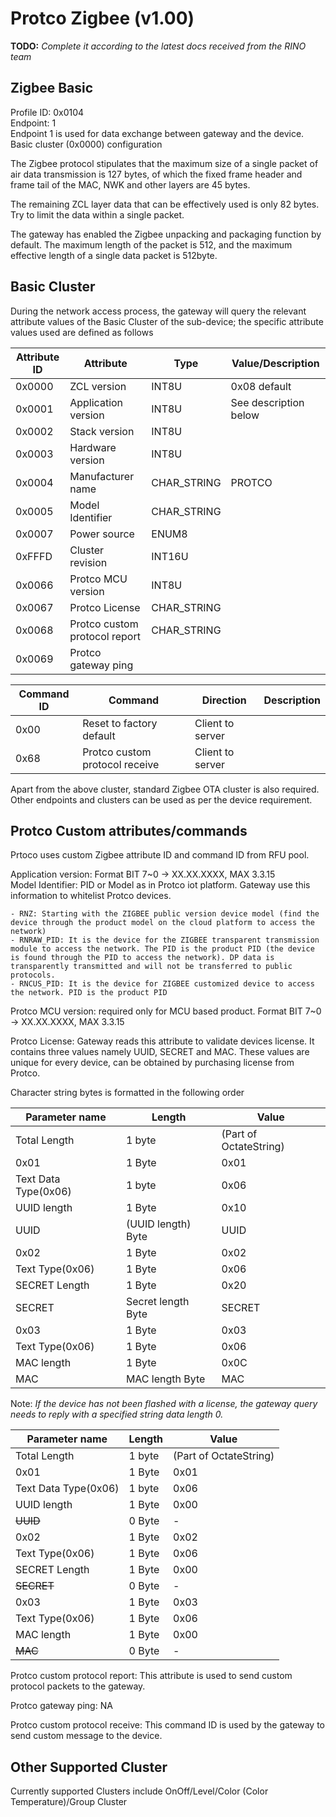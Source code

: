 
# Protco Zigbee (v1.00)

**TODO:** _Complete it according to the latest docs received from the RINO team_  

## Zigbee Basic

Profile ID: 0x0104  
Endpoint: 1  
Endpoint 1 is used for data exchange between gateway and the device.  
Basic cluster (0x0000) configuration  

The Zigbee protocol stipulates that the maximum size of a single packet of air data transmission is 127 bytes, of which the fixed frame header and frame tail of the MAC, NWK and other layers are 45 bytes.  

The remaining ZCL layer data that can be effectively used is only 82 bytes. Try to limit the data within a single packet.  

The gateway has enabled the Zigbee unpacking and packaging function by default. The maximum length of the packet is 512, and the maximum effective length of a single data packet is 512byte.  

## Basic Cluster  

During the network access process, the gateway will query the relevant attribute values of the Basic Cluster of the sub-device; the specific attribute values used are defined as follows  

Attribute ID | Attribute | Type | Value/Description
--- | --- | --- | ---
 0x0000 | ZCL version | INT8U | 0x08 default
 0x0001 | Application version | INT8U  | See description below
 0x0002 | Stack version | INT8U | &nbsp;
 0x0003 | Hardware version | INT8U | &nbsp;
 0x0004 | Manufacturer name | CHAR_STRING | PROTCO
 0x0005 | Model Identifier | CHAR_STRING | &nbsp;
 0x0007 | Power source | ENUM8 | &nbsp;
 0xFFFD | Cluster revision | INT16U | &nbsp;
 0x0066 | Protco MCU version | INT8U | &nbsp;
 0x0067 | Protco License | CHAR_STRING | &nbsp;
 0x0068 | Protco custom protocol report | CHAR_STRING | &nbsp;
 0x0069 | Protco gateway ping | &nbsp; | &nbsp;

Command ID | Command | Direction | Description
--- | --- | --- | ---
 0x00 | Reset to factory default | Client to server | &nbsp;
 0x68 | Protco custom protocol receive | Client to server | &nbsp;

Apart from the above cluster, standard Zigbee OTA cluster is also required. Other endpoints and clusters can be used as per the device requirement.  

## Protco Custom attributes/commands

Prtoco uses custom Zigbee attribute ID and command ID from RFU pool.  

Application version: Format BIT 7~0 ->  XX.XX.XXXX, MAX 3.3.15  
Model Identifier: PID or Model as in Protco iot platform. Gateway use this information to whitelist Protco devices.  

    - RNZ: Starting with the ZIGBEE public version device model (find the device through the product model on the cloud platform to access the network)
    - RNRAW_PID: It is the device for the ZIGBEE transparent transmission module to access the network. The PID is the product PID (the device is found through the PID to access the network). DP data is transparently transmitted and will not be transferred to public protocols.
    - RNCUS_PID: It is the device for ZIGBEE customized device to access the network. PID is the product PID

Protco MCU version: required only for MCU based product. Format BIT 7~0 -> XX.XX.XXXX, MAX 3.3.15  

Protco License: Gateway reads this attribute to validate devices license. It contains three values namely UUID, SECRET and MAC. These values are unique for every device, can be obtained by purchasing license from Protco.  

Character string bytes is formatted in the following order  

Parameter name | Length | Value
--- | --- | ---
 Total Length | 1 byte | (Part of OctateString)
 0x01 | 1 Byte | 0x01
 Text Data Type(0x06) | 1 byte | 0x06
 UUID length | 1 Byte | 0x10
 UUID | (UUID length) Byte | UUID
 0x02 | 1 Byte | 0x02
 Text Type(0x06) | 1 Byte | 0x06
 SECRET Length | 1 Byte | 0x20
 SECRET | Secret length Byte | SECRET
 0x03 | 1 Byte | 0x03
 Text Type(0x06) | 1 Byte | 0x06
 MAC length | 1 Byte | 0x0C
 MAC | MAC length Byte | MAC

Note: _If the device has not been flashed with a license, the gateway query needs to reply with a specified string data length 0._

Parameter name | Length | Value
--- | --- | ---
 Total Length | 1 byte | (Part of OctateString)
 0x01 | 1 Byte | 0x01
 Text Data Type(0x06) | 1 byte | 0x06
 UUID length | 1 Byte | 0x00
 ~~UUID~~ | 0 Byte | -
 0x02 | 1 Byte | 0x02
 Text Type(0x06) | 1 Byte | 0x06
 SECRET Length | 1 Byte | 0x00
 ~~SECRET~~ | 0 Byte | -
 0x03 | 1 Byte | 0x03
 Text Type(0x06) | 1 Byte | 0x06
 MAC length | 1 Byte | 0x00
 ~~MAC~~ | 0 Byte | -

Protco  custom protocol report: This attribute is used to send custom protocol packets to the gateway.  

Protco gateway ping: NA  

Protco custom protocol receive: This command ID is used by the gateway to send custom message to the device.  

## Other Supported Cluster

Currently supported Clusters include OnOff/Level/Color (Color Temperature)/Group Cluster  
